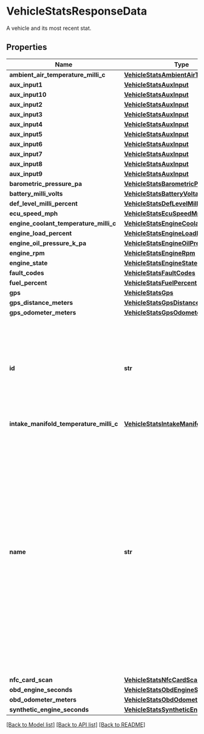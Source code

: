 # VehicleStatsResponseData

A vehicle and its most recent stat.
## Properties
Name | Type | Description | Notes
------------ | ------------- | ------------- | -------------
**ambient_air_temperature_milli_c** | [**VehicleStatsAmbientAirTempMilliC**](VehicleStatsAmbientAirTempMilliC.md) |  | [optional] 
**aux_input1** | [**VehicleStatsAuxInput**](VehicleStatsAuxInput.md) |  | [optional] 
**aux_input10** | [**VehicleStatsAuxInput**](VehicleStatsAuxInput.md) |  | [optional] 
**aux_input2** | [**VehicleStatsAuxInput**](VehicleStatsAuxInput.md) |  | [optional] 
**aux_input3** | [**VehicleStatsAuxInput**](VehicleStatsAuxInput.md) |  | [optional] 
**aux_input4** | [**VehicleStatsAuxInput**](VehicleStatsAuxInput.md) |  | [optional] 
**aux_input5** | [**VehicleStatsAuxInput**](VehicleStatsAuxInput.md) |  | [optional] 
**aux_input6** | [**VehicleStatsAuxInput**](VehicleStatsAuxInput.md) |  | [optional] 
**aux_input7** | [**VehicleStatsAuxInput**](VehicleStatsAuxInput.md) |  | [optional] 
**aux_input8** | [**VehicleStatsAuxInput**](VehicleStatsAuxInput.md) |  | [optional] 
**aux_input9** | [**VehicleStatsAuxInput**](VehicleStatsAuxInput.md) |  | [optional] 
**barometric_pressure_pa** | [**VehicleStatsBarometricPressurePa**](VehicleStatsBarometricPressurePa.md) |  | [optional] 
**battery_milli_volts** | [**VehicleStatsBatteryVoltage**](VehicleStatsBatteryVoltage.md) |  | [optional] 
**def_level_milli_percent** | [**VehicleStatsDefLevelMilliPercent**](VehicleStatsDefLevelMilliPercent.md) |  | [optional] 
**ecu_speed_mph** | [**VehicleStatsEcuSpeedMph**](VehicleStatsEcuSpeedMph.md) |  | [optional] 
**engine_coolant_temperature_milli_c** | [**VehicleStatsEngineCoolantTempMilliC**](VehicleStatsEngineCoolantTempMilliC.md) |  | [optional] 
**engine_load_percent** | [**VehicleStatsEngineLoadPercent**](VehicleStatsEngineLoadPercent.md) |  | [optional] 
**engine_oil_pressure_k_pa** | [**VehicleStatsEngineOilPressureKPa**](VehicleStatsEngineOilPressureKPa.md) |  | [optional] 
**engine_rpm** | [**VehicleStatsEngineRpm**](VehicleStatsEngineRpm.md) |  | [optional] 
**engine_state** | [**VehicleStatsEngineState**](VehicleStatsEngineState.md) |  | [optional] 
**fault_codes** | [**VehicleStatsFaultCodes**](VehicleStatsFaultCodes.md) |  | [optional] 
**fuel_percent** | [**VehicleStatsFuelPercent**](VehicleStatsFuelPercent.md) |  | [optional] 
**gps** | [**VehicleStatsGps**](VehicleStatsGps.md) |  | [optional] 
**gps_distance_meters** | [**VehicleStatsGpsDistanceMeters**](VehicleStatsGpsDistanceMeters.md) |  | [optional] 
**gps_odometer_meters** | [**VehicleStatsGpsOdometerMeters**](VehicleStatsGpsOdometerMeters.md) |  | [optional] 
**id** | **str** | The unique Samsara ID of the Vehicle. This is automatically generated when the Vehicle object is created. It cannot be changed. | 
**intake_manifold_temperature_milli_c** | [**VehicleStatsIntakeManifoldTempMilliC**](VehicleStatsIntakeManifoldTempMilliC.md) |  | [optional] 
**name** | **str** | The human-readable name of the Vehicle. This is set by a fleet administrator and will appear in both Samsara’s cloud dashboard as well as the Samsara Driver mobile app. **By default**, this name is the serial number of the Samsara Vehicle Gateway. It can be set or updated through the Samsara Dashboard or through the API at any time. | 
**nfc_card_scan** | [**VehicleStatsNfcCardScan**](VehicleStatsNfcCardScan.md) |  | [optional] 
**obd_engine_seconds** | [**VehicleStatsObdEngineSeconds**](VehicleStatsObdEngineSeconds.md) |  | [optional] 
**obd_odometer_meters** | [**VehicleStatsObdOdometerMeters**](VehicleStatsObdOdometerMeters.md) |  | [optional] 
**synthetic_engine_seconds** | [**VehicleStatsSyntheticEngineSeconds**](VehicleStatsSyntheticEngineSeconds.md) |  | [optional] 

[[Back to Model list]](../README.md#documentation-for-models) [[Back to API list]](../README.md#documentation-for-api-endpoints) [[Back to README]](../README.md)


